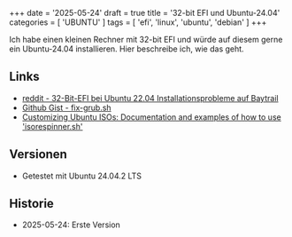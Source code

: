 +++
date = '2025-05-24'
draft = true
title = '32-bit EFI und Ubuntu-24.04'
categories = [ 'UBUNTU' ]
tags = [ 'efi', 'linux', 'ubuntu', 'debian' ]
+++

<!--
32-bit EFI und Ubuntu-24.04
===========================
-->

Ich habe einen kleinen Rechner mit 32-bit EFI
und würde auf diesem gerne ein Ubuntu-24.04 installieren.
Hier beschreibe ich, wie das geht.

<!-- more -->

Links
-----

- [reddit - 32-Bit-EFI bei Ubuntu 22.04 Installationsprobleme auf Baytrail](https://www.reddit.com/r/Ubuntu/comments/v55771/32_bit_efi_on_ubuntu_2204_install_issues_on/?tl=de)
- [Github Gist - fix-grub.sh](https://gist.github.com/fensoft/b27368b5588448bbe82eeb63c75edfac)
- [Customizing Ubuntu ISOs: Documentation and examples of how to use 'isorespinner.sh'](https://linuxiumcomau.blogspot.com/2022/04/customizing-ubuntu-isos-documentation.html?m=1)

Versionen
---------

- Getestet mit Ubuntu 24.04.2 LTS

Historie
--------

- 2025-05-24: Erste Version
